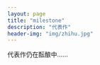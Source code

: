 ```yaml
---
layout: page
title: "milestone"
description: "代表作"
header-img: "img/zhihu.jpg"
---
```


代表作仍在酝酿中......







